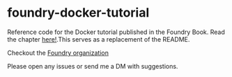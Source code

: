 # foundry-docker-tutorial
Reference code for the Docker tutorial published in the Foundry Book. Read the chapter [here!](https://book.getfoundry.sh/tutorials/foundry-docker.html).This serves as a replacement of the README.

Checkout the [Foundry organization](https://www.github.com/foundry-rs)

Please open any issues or send me a DM with suggestions.
